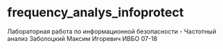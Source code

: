 # frequency_analys_infoprotect
Лабораторная работа по информационной безопасности  - Частотный анализ
Заболоцкий Максим Игоревич
ИВБО 07-18
